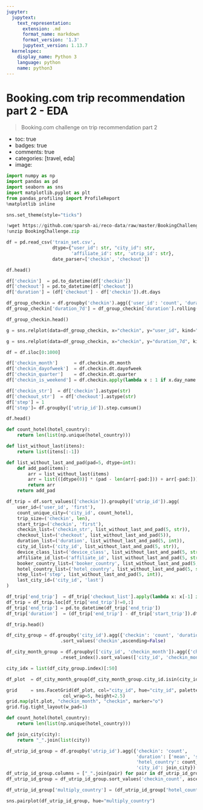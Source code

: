 ```yaml
---
jupyter:
  jupytext:
    text_representation:
      extension: .md
      format_name: markdown
      format_version: '1.3'
      jupytext_version: 1.13.7
  kernelspec:
    display_name: Python 3
    language: python
    name: python3
---
```


# Booking.com trip recommendation part 2 - EDA
> Booking.com challenge on trip recommendation part 2

- toc: true
- badges: true
- comments: true
- categories: [travel, eda]
- image: 

```python id="YrHhkJNbghNP"
import numpy as np
import pandas as pd
import seaborn as sns
import matplotlib.pyplot as plt
from pandas_profiling import ProfileReport
%matplotlib inline

sns.set_theme(style="ticks")
```

```python id="LR03pKu4hTyH"
!wget https://github.com/sparsh-ai/reco-data/raw/master/BookingChallenge.zip
!unzip BookingChallenge.zip
```

```python colab={"base_uri": "https://localhost:8080/", "height": 204} id="2EluESXAl189" outputId="023c490f-09a9-4ec3-a89f-2565cd5d400c"
df = pd.read_csv('train_set.csv',
                 dtype={"user_id": str, "city_id": str, 
                        'affiliate_id': str, 'utrip_id': str},
                 date_parser=['checkin', 'checkout'])

df.head()
```

```python colab={"base_uri": "https://localhost:8080/", "height": 235} id="J0gNMVvzl16Y" outputId="a8413122-40b2-4342-c754-99be3c1907f5"
df['checkin']  = pd.to_datetime(df['checkin'])
df['checkout'] = pd.to_datetime(df['checkout'])
df['duration'] = (df['checkout'] - df['checkin']).dt.days

df_group_checkin = df.groupby('checkin').agg({'user_id': 'count', 'duration': 'mean'})
df_group_checkin['duration_7d'] = df_group_checkin['duration'].rolling(window=7).mean()

df_group_checkin.head()
```

```python colab={"base_uri": "https://localhost:8080/", "height": 454} id="GSvgSg69l135" outputId="478c343e-8e91-409e-b59e-aa7b0a282f5e"
g = sns.relplot(data=df_group_checkin, x="checkin", y="user_id", kind="line", height=6)
```

```python colab={"base_uri": "https://localhost:8080/", "height": 454} id="adaeCKKrl10h" outputId="cdd81eeb-faad-452c-ad91-cc7bba3e8095"
g = sns.relplot(data=df_group_checkin, x="checkin", y="duration_7d", kind="line", height=6)
```

```python colab={"base_uri": "https://localhost:8080/", "height": 309} id="EWA3iHxtl1wv" outputId="58fd2dcc-07bb-47a1-df9b-6bc4365b5c09"
df = df.iloc[0:1000]

df['checkin_month']      = df.checkin.dt.month
df['checkin_dayofweek']  = df.checkin.dt.dayofweek
df['checkin_quarter']    = df.checkin.dt.quarter
df['checkin_is_weekend'] = df.checkin.apply(lambda x : 1 if x.day_name in ['Saturday','Sunday'] else 0)

df['checkin_str']  = df['checkin'].astype(str)
df['checkout_str']  = df['checkout'].astype(str)
df['step'] = 1
df['step']= df.groupby(['utrip_id']).step.cumsum()

df.head()
```

```python id="jL5yY_78oH7a"
def count_hotel(hotel_country):
    return len(list(np.unique(hotel_country)))

def list_without_last(itens):
    return list(itens[:-1])

def list_without_last_and_pad(pad=5, dtype=int):
    def add_pad(items): 
        arr = list_without_last(items)
        arr = list(([dtype(0)] * (pad - len(arr[-pad:])) + arr[-pad:])) 
        return arr
    return add_pad
```

```python colab={"base_uri": "https://localhost:8080/", "height": 510} id="hia7HbV_oSAM" outputId="6ff28c71-90c1-4e6b-8c7b-a79178137ded"
df_trip = df.sort_values(['checkin']).groupby(['utrip_id']).agg(
    user_id=('user_id', 'first'),
    count_unique_city=('city_id', count_hotel),
    trip_size=('checkin', len),
    start_trip=('checkin', 'first'),
    checkin_list=('checkin_str', list_without_last_and_pad(5, str)),
    checkout_list=('checkout', list_without_last_and_pad(5)),
    duration_list=('duration', list_without_last_and_pad(5, int)),
    city_id_list=('city_id', list_without_last_and_pad(5, str)),
    device_class_list=('device_class', list_without_last_and_pad(5, str)),
    affiliate_id_list=('affiliate_id', list_without_last_and_pad(5, str)),
    booker_country_list=('booker_country', list_without_last_and_pad(5, str)),
    hotel_country_list=('hotel_country', list_without_last_and_pad(5, str)),
    step_list=('step', list_without_last_and_pad(5, int)),
    last_city_id=('city_id', 'last')
)

df_trip['end_trip']  = df_trip['checkout_list'].apply(lambda x: x[-1] if len(x) > 1 else None)
df_trip = df_trip.loc[df_trip['end_trip']!=0,:]
df_trip['end_trip'] = pd.to_datetime(df_trip['end_trip'])
df_trip['duration']  = (df_trip['end_trip'] - df_trip['start_trip']).dt.days

df_trip.head()
```

```python colab={"base_uri": "https://localhost:8080/", "height": 1000} id="JEZ2Jo_5oVQM" outputId="67fc7ed4-4676-420d-818a-9f1f483fd635"
df_city_group = df.groupby('city_id').agg({'checkin': 'count', 'duration': 'mean'})\
                    .sort_values('checkin',ascending=False)

df_city_month_group = df.groupby(['city_id', 'checkin_month']).agg({'checkin': 'count', 'duration': 'mean'})\
                    .reset_index().sort_values(['city_id', 'checkin_month', 'checkin'],ascending=False)

city_idx = list(df_city_group.index)[:50]

df_plot  = df_city_month_group[df_city_month_group.city_id.isin(city_idx)]

grid     = sns.FacetGrid(df_plot, col="city_id", hue="city_id", palette="tab20c",
                     col_wrap=5, height=2.5)
grid.map(plt.plot, "checkin_month", "checkin", marker="o")
grid.fig.tight_layout(w_pad=1)
```

```python colab={"base_uri": "https://localhost:8080/", "height": 775} id="4OwSTDsOovT4" outputId="5a390b26-6fb9-427c-c764-12bb96f005c4"
def count_hotel(hotel_country):
    return len(list(np.unique(hotel_country)))

def join_city(city):
    return "_".join(list(city))

df_utrip_id_group = df.groupby('utrip_id').agg({'checkin': 'count', 
                                                'duration': ['mean', 'sum'], 
                                                'hotel_country': count_hotel,
                                                'city_id': join_city})
df_utrip_id_group.columns = ["_".join(pair) for pair in df_utrip_id_group.columns]
df_utrip_id_group = df_utrip_id_group.sort_values('checkin_count', ascending=False)

df_utrip_id_group['multiply_country'] = (df_utrip_id_group['hotel_country_count_hotel'] > 1).astype(int)

sns.pairplot(df_utrip_id_group, hue="multiply_country")
```

```python id="JhEyT3vVqei-"

```
